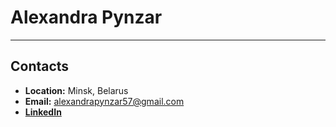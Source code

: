 # Alexandra Pynzar
*******
## Contacts

* __Location:__ Minsk, Belarus
* __Email:__ alexandrapynzar57@gmail.com
* [__LinkedIn__](https://www.linkedin.com/in/alexandra-pynzar-279058261/)
